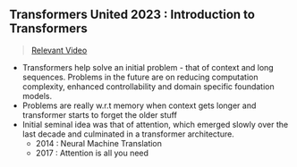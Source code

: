 
## Transformers United 2023 : Introduction to Transformers

> [Relevant Video](https://www.youtube.com/watch?v=XfpMkf4rD6E)

- Transformers help solve an initial problem - that of context and long sequences. Problems in the future are on reducing computation complexity, enhanced controllability and domain specific foundation models.
- Problems are really w.r.t memory when context gets longer and transformer starts to forget the older stuff
- Initial seminal idea was that of attention, which emerged slowly over the last decade and culminated in a transformer architecture.
	- 2014 : Neural Machine Translation
	- 2017 : Attention is all you need 


